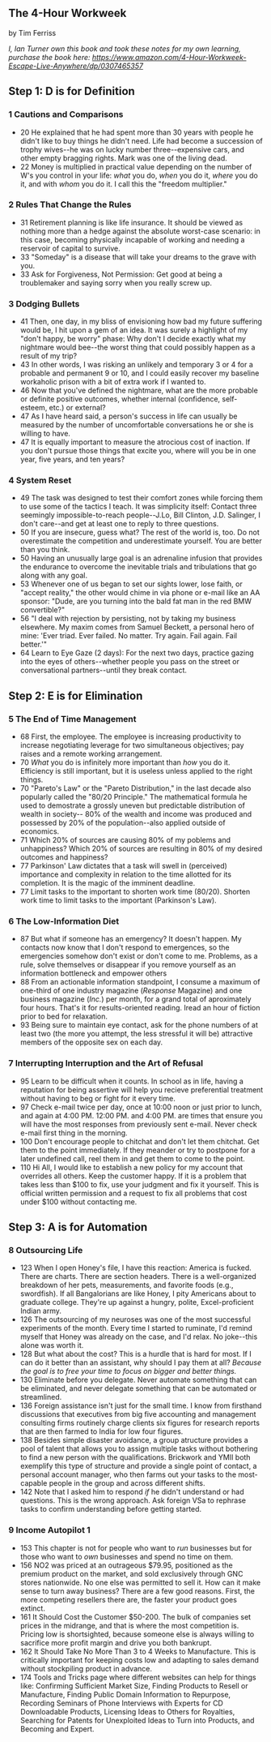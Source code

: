 ## The 4-Hour Workweek

by Tim Ferriss

*I, Ian Turner own this book and took these notes for my own learning, purchase
the book here: https://www.amazon.com/4-Hour-Workweek-Escape-Live-Anywhere/dp/0307465357*

## Step 1: D is for Definition

### 1 Cautions and Comparisons
* 20 He explained that he had spent more than 30 years with people he didn't
like to buy things he didn't need. Life had become a succession of trophy
wives--he was on lucky number three--expensive cars, and other empty bragging
rights. Mark was one of the living dead.
* 22 Money is multiplied in practical value depending on the number of W's you
control in your life: *what* you do, *when* you do it, *where* you do it, and
with *whom* you do it. I call this the "freedom multiplier."

### 2 Rules That Change the Rules
* 31 Retirement planning is like life insurance. It should be viewed as nothing
more than a hedge against the absolute worst-case scenario: in this case,
becoming physically incapable of working and needing a reservoir of capital to
survive.
* 33 "Someday" is a disease that will take your dreams to the grave with you.
* 33 Ask for Forgiveness, Not Permission: Get good at being a troublemaker and
saying sorry when you really screw up.

### 3 Dodging Bullets
* 41 Then, one day, in my bliss of envisioning how bad my future suffering would
be, I hit upon a gem of an idea. It was surely a highlight of my "don't happy,
be worry" phase: Why don't I decide exactly what my nightmare would bee--the
worst thing that could possibly happen as a result of my trip?
* 43 In other words, I was risking an unlikely and temporary 3 or 4 for a
probable and permanent 9 or 10, and I could easily recover my baseline
workaholic prison with a bit of extra work if I wanted to.
* 46 Now that you've defined the nightmare, what are the more probable or
definite positive outcomes, whether internal (confidence, self-esteem, etc.)
or external?
* 47 As I have heard said, a person's success in life can usually be measured
by the number of uncomfortable conversations he or she is willing to have.
* 47 It is equally important to measure the atrocious cost of inaction. If you
don't pursue those things that excite you, where will you be in one year, five
years, and ten years?

### 4 System Reset
* 49 The task was designed to test their comfort zones while forcing them to
use some of the tactics I teach. It was simplicity itself: Contact three
seemingly impossible-to-reach people--J.Lo, Bill Clinton, J.D. Salinger, I
don't care--and get at least one to reply to three questions.
* 50 If you are insecure, guess what? The rest of the world is, too. Do not
overestimate the competition and underestimate yourself. You are better than
you think.
* 50 Having an unusually large goal is an adrenaline infusion that provides the
endurance to overcome the inevitable trials and tribulations that go along with
any goal.
* 53 Whenever one of us began to set our sights lower, lose faith, or "accept
reality," the other would chime in via phone or e-mail like an AA sponsor:
"Dude, are you turning into the bald fat man in the red BMW convertible?"
* 56 "I deal with rejection by persisting, not by taking my business elsewhere.
My maxim comes from Samuel Beckett, a personal hero of mine: 'Ever triad. Ever
failed. No matter. Try again. Fail again. Fail better.'"
* 64 Learn to Eye Gaze (2 days): For the next two days, practice gazing into
the eyes of others--whether people you pass on the street or conversational
partners--until they break contact.

## Step 2: E is for Elimination

### 5 The End of Time Management
* 68 First, the employee. The employee is increasing productivity to increase
negotiating leverage for two simultaneous objectives; pay raises and a remote
working arrangement.
* 70 *What* you do is infinitely more important than *how* you do it.
Efficiency is still important, but it is useless unless applied to the right
things.
* 70 "Pareto's Law" or the "Pareto Distribution," in the last decade also
popularly called the "80/20 Principle." The mathematical formula he used to
demostrate a grossly uneven but predictable distribution of wealth in society--
80% of the wealth and income was produced and possessed by 20% of the
population--also applied outside of economics.
* 71 Which 20% of sources are causing 80% of my poblems and unhappiness? Which
20% of sources are resulting in 80% of my desired outcomes and happiness?
* 77 Parkinson' Law dictates that a task will swell in (perceived) importance
and complexity in relation to the time allotted for its completion. It is the
magic of the imminent deadline.
* 77 Limit tasks to the important to shorten work time (80/20). Shorten work
time to limit tasks to the important (Parkinson's Law).

### 6 The Low-Information Diet
* 87 But what if someone has an emergency? It doesn't happen. My contacts now
know that I don't respond to emergences, so the emergencies somehow don't exist
or don't come to me. Problems, as a rule, solve themselves or disappear if you
remove yourself as an information bottleneck and empower others
* 88 From an actionable information standpoint, I consume a maximum of
one-third of one industry magazine (*Response* Magazine) and one business
magazine (*Inc.*) per month, for a grand total of aproximately four hours.
That's it for results-oriented reading. Iread an hour of fiction prior to bed
for relaxation.
* 93 Being sure to maintain eye contact, ask for the phone numbers of at least
two (the more you attempt, the less stressful it will be) attractive members of
the opposite sex on each day.

### 7 Interrupting Interruption and the Art of Refusal
* 95  Learn to be difficult when it counts. In school as in life, having a
reputation for being assertive will help you recieve preferential treatment
without having to beg or fight for it every time.
* 97 Check e-mail twice per day, once at 10:00 noon or just prior to lunch,
and again at 4:00 PM. 12:00 PM. and 4:00 PM. are times that ensure you will
have the most responses from previously sent e-mail. Never check e-mail first
thing in the morning.
* 100 Don't encourage people to chitchat and don't let them chitchat. Get them
to the point immediately. If they meander or try to postpone for a later
undefined call, reel them in and get them to come to the point.
* 110 Hi All, I would like to establish a new policy for my account that
overrides all others. Keep the customer happy. If it is a problem that takes
less than $100 to fix, use your judgment and fix it yourself. This is official
written permission and a request to fix all problems that cost under $100
without contacting me.

## Step 3: A is for Automation

### 8 Outsourcing Life
* 123 When I open Honey's file, I have this reaction: America is fucked. There
are charts. There are section headers. There is a well-organized breakdown of
her pets, measurements, and favorite foods (e.g., swordfish). If all
Bangalorians are like Honey, I pity Americans about to graduate college.
They're up against a hungry, polite, Excel-proficient Indian army.
* 126 The outsourcing of my neuroses was one of the most successful experiments
of the month. Every  time I started to ruminate, I'd remind myself that Honey
was already on the case, and I'd relax. No joke--this alone was worth it.
* 128 But what about the cost? This is a hurdle that is hard for most. If I
can do it better than an assistant, why should I pay them at all? *Because the
goal is to free your time to focus on bigger and better things.*
* 130 Eliminate before you delegate. Never automate something that can be
eliminated, and never delegate something that can be automated or streamlined.
* 136 Foreign assistance isn't just for the small time. I know from firsthand
discussions that executives from big five accounting and management consulting
firms routinely charge clients six figures for research reports that are then
farmed to India for low four figures.
* 138 Besides simple disaster avoidance, a group atructure provides a pool of
talent that allows you to assign multiple tasks without bothering to find a
new person with the qualifications. Brickwork and YMII both exemplify this
type of structure and provide a single point of contact, a personal account
manager, who then farms out your tasks to the most-capable people in the group
and across different shifts.
* 142 Note that I asked him to respond *if* he didn't understand or had
questions. This is the wrong approach. Ask foreign VSa to rephrase tasks to
confirm understanding before getting started.

### 9 Income Autopilot 1
* 153 This chapter is not for people who want to *run* businesses but for those
who want to *own* businesses and spend no time on them.
* 156 NO2 was priced at an outrageous $79.95, positioned as the premium product
on the market, and sold exclusively through GNC stores nationwide. No one else
was permitted to sell it. How can it make sense to turn away business? There
are a few good reasons. First, the more competing resellers there are, the
faster your product goes extinct.
* 161 It Should Cost the Customer $50-200. The bulk of companies set prices in
the midrange, and that is where the most competition is. Pricing low is
shortsighted, because someone else is always willing to sacrifice more profit
margin and drive you both bankrupt.
* 162 It Should Take No More Than 3 to 4 Weeks to Manufacture. This is
critically important for keeping costs low and adapting to sales demand without
stockpiling product in advance.
* 174 Tools and Tricks page where different websites can help for things like:
Confirming Sufficient Market Size, Finding Products to Resell or Manufacture,
Finding Public Domain Information to Repurpose, Recording Seminars of Phone
Interviews with Experts for CD Downloadable Products, Licensing Ideas to Others
for Royalties, Searching for Patents for Unexploited Ideas to Turn into
Products, and Becoming and Expert.


